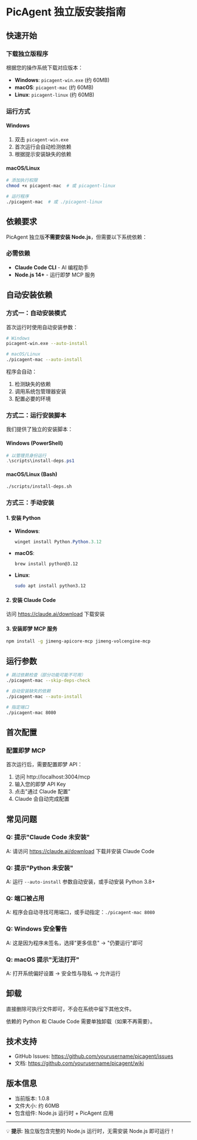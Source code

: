 # PicAgent 独立版安装指南

## 快速开始

### 下载独立版程序

根据您的操作系统下载对应版本：

- **Windows**: `picagent-win.exe` (约 60MB)
- **macOS**: `picagent-mac` (约 60MB)
- **Linux**: `picagent-linux` (约 60MB)

### 运行方式

#### Windows
1. 双击 `picagent-win.exe`
2. 首次运行会自动检测依赖
3. 根据提示安装缺失的依赖

#### macOS/Linux
```bash
# 添加执行权限
chmod +x picagent-mac  # 或 picagent-linux

# 运行程序
./picagent-mac  # 或 ./picagent-linux
```

## 依赖要求

PicAgent 独立版**不需要安装 Node.js**，但需要以下系统依赖：

### 必需依赖
- **Claude Code CLI** - AI 编程助手
- **Node.js 14+** - 运行即梦 MCP 服务

## 自动安装依赖

### 方式一：自动安装模式

首次运行时使用自动安装参数：

```bash
# Windows
picagent-win.exe --auto-install

# macOS/Linux
./picagent-mac --auto-install
```

程序会自动：
1. 检测缺失的依赖
2. 调用系统包管理器安装
3. 配置必要的环境

### 方式二：运行安装脚本

我们提供了独立的安装脚本：

#### Windows (PowerShell)
```powershell
# 以管理员身份运行
.\scripts\install-deps.ps1
```

#### macOS/Linux (Bash)
```bash
./scripts/install-deps.sh
```

### 方式三：手动安装

#### 1. 安装 Python
- **Windows**:
  ```powershell
  winget install Python.Python.3.12
  ```
- **macOS**:
  ```bash
  brew install python@3.12
  ```
- **Linux**:
  ```bash
  sudo apt install python3.12
  ```

#### 2. 安装 Claude Code
访问 https://claude.ai/download 下载安装

#### 3. 安装即梦 MCP 服务
```bash
npm install -g jimeng-apicore-mcp jimeng-volcengine-mcp
```

## 运行参数

```bash
# 跳过依赖检查（部分功能可能不可用）
./picagent-mac --skip-deps-check

# 自动安装缺失的依赖
./picagent-mac --auto-install

# 指定端口
./picagent-mac 8080
```

## 首次配置

### 配置即梦 MCP

首次运行后，需要配置即梦 API：

1. 访问 http://localhost:3004/mcp
2. 输入您的即梦 API Key
3. 点击"通过 Claude 配置"
4. Claude 会自动完成配置

## 常见问题

### Q: 提示"Claude Code 未安装"
A: 请访问 https://claude.ai/download 下载并安装 Claude Code

### Q: 提示"Python 未安装"
A: 运行 `--auto-install` 参数自动安装，或手动安装 Python 3.8+

### Q: 端口被占用
A: 程序会自动寻找可用端口，或手动指定：`./picagent-mac 8080`

### Q: Windows 安全警告
A: 这是因为程序未签名，选择"更多信息" → "仍要运行"即可

### Q: macOS 提示"无法打开"
A: 打开系统偏好设置 → 安全性与隐私 → 允许运行

## 卸载

直接删除可执行文件即可，不会在系统中留下其他文件。

依赖的 Python 和 Claude Code 需要单独卸载（如果不再需要）。

## 技术支持

- GitHub Issues: https://github.com/yourusername/picagent/issues
- 文档: https://github.com/yourusername/picagent/wiki

## 版本信息

- 当前版本: 1.0.8
- 文件大小: 约 60MB
- 包含组件: Node.js 运行时 + PicAgent 应用

---

💡 **提示**: 独立版包含完整的 Node.js 运行时，无需安装 Node.js 即可运行！